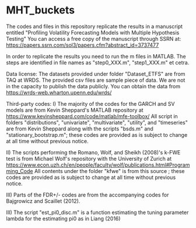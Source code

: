 # MHT_buckets
The codes and files in this repository replicate the results in a manuscript entitled 
"Profiling Volatility Forecasting Models with Multiple Hypothesis Testing"
You can access a free copy of the manuscript through SSRN at:
https://papers.ssrn.com/sol3/papers.cfm?abstract_id=3737477

In order to replicate the results you need to run the m files in MATLAB. The steps are identified in file names as "step0_XXX.m", "step1_XXX.m" et cetra. 

Data license:
The datasets provided under folder "Dataset_ETFS" are from TAQ at WRDS. The provided csv files are sample piece of data. We are not in the capacity to publish the data publicly. You can obtain the data from https://wrds-web.wharton.upenn.edu/wrds/

Third-party codes: 
I) The majority of the codes for the GARCH and SV models are from Kevin Sheppard's MATLAB repository at https://www.kevinsheppard.com/code/matlab/mfe-toolbox/
All script in folders "distributions", "univariate", "multivariate", "utility", and "timeseries" are from Kevin Sheppard along with the scripts "bsds.m" and "stationary_bootstrap.m"; these codes are provided as is subject to change at all time without previous notice.

II) The scripts performing the Romano, Wolf, and Sheikh (2008)'s k-FWE test is from Michael Wolf's repository with the University of Zurich at https://www.econ.uzh.ch/en/people/faculty/wolf/publications.html#Programming_Code
All contents under the folder "kfwe" is from this source ; these codes are provided as is subject to change at all time without previous notice.

III) Parts of the FDR+/- codes are from the accompanying codes for Bajgrowicz and Scaillet (2012).

III) The script "est_pi0_disc.m" is a function estimating the tuning parameter lambda for the estimating pi0 as in Liang (2016)
